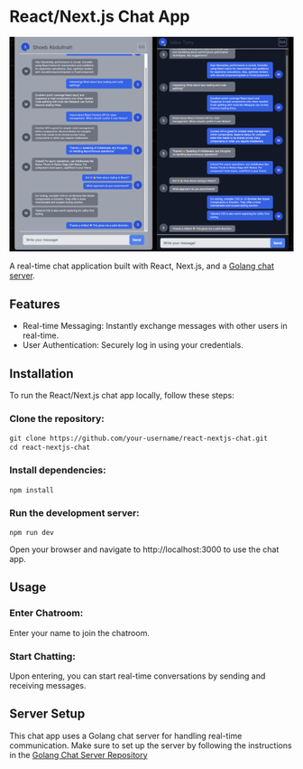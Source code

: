 # React/Next.js Chat App

![Chat Room](https://github.com/shoeb240/nextjs-chat-golang/blob/main/assets/chat-room.png)

A real-time chat application built with React, Next.js, and a [Golang chat server](https://github.com/shoeb240/go-chat).

## Features
- Real-time Messaging: Instantly exchange messages with other users in real-time.
- User Authentication: Securely log in using your credentials.


## Installation

To run the React/Next.js chat app locally, follow these steps:

### Clone the repository:
```
git clone https://github.com/your-username/react-nextjs-chat.git
cd react-nextjs-chat
```

### Install dependencies:
```
npm install
```

### Run the development server:
```
npm run dev
```

Open your browser and navigate to http://localhost:3000 to use the chat app.

## Usage

### Enter Chatroom:
Enter your name to join the chatroom.

### Start Chatting:
Upon entering, you can start real-time conversations by sending and receiving messages.


## Server Setup

This chat app uses a Golang chat server for handling real-time communication. Make sure to set up the server by following the instructions in the [Golang Chat Server Repository](https://github.com/shoeb240/go-chat)


